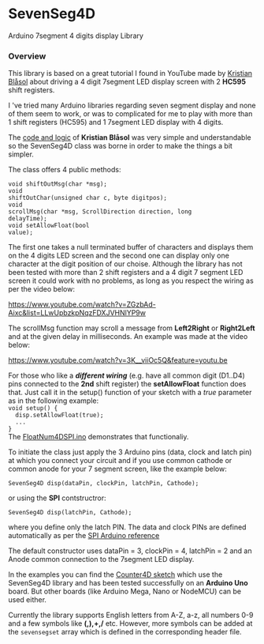 ﻿# SevenSeg4D
Arduino 7segment 4 digits display Library

<h3>Overview</h3>
<p>This library is based on a great tutorial I found in YouTube made by <a href="https://www.youtube.com/channel/UC9NeBnf-9pzDC3C86MeOJvA">Kristian Blåsol</a> about driving a 4 digit 7segment LED display screen with 2 <b>HC595</b> shift registers.</p>

<p>I 've tried many Arduino libraries regarding seven segment display and none of them seem to work, or was to complicated for me to play with more than 1 shift registers (HC595) and 1 7segment LED display with 4 digits.</p>

<p>The <a href="http://duinos.net/files/2015/four_digit_595_1234.ino">code and logic</a> of <b>Kristian Blåsol</b> was very simple and understandable so the SevenSeg4D class was borne in order to make the things a bit simpler.</p>

<p>The class offers 4 public methods:

<code>void shiftOutMsg(char *msg);</code><br>
<code>void shiftOutChar(unsigned char c, byte digitpos);</code><br>
<code>void scrollMsg(char *msg, ScrollDirection direction, long delayTime);</code><br>
<code>void setAllowFloat(bool value);</code></p>

<p>The first one takes a null terminated buffer of characters and displays them on the 4 digits LED screen and the second one can display only one character at the digit position of our choise. Although the library has not been tested with more than 2 shift registers and a 4 digit 7 segment LED screen it could work with no problems, as long as you respect the wiring as per the video below:</p>

https://www.youtube.com/watch?v=ZGzbAd-Aixc&list=LLwUpbzkpNqzFDXJVHNlYP9w

<p>The scrollMsg function may scroll a message from <b>Left2Right</b> or <b>Right2Left</b> and at the given delay in milliseconds. An example was made at the video below:</p>

https://www.youtube.com/watch?v=3K__viiOc5Q&feature=youtu.be

<p>For those who like a <b><i>different wiring</b></i> (e.g. have all common digit (D1..D4) pins connected to the <b>2nd</b> shift register) the
<b>setAllowFloat</b> function does that. Just call it in the setup() function of your sketch with a <i>true</i> parameter as
in the following example:<br>
<code>void setup() {</code><br>
<code>  disp.setAllowFloat(true);</code><br>
<code>  ...</code><br>
<code>}</code><br>
The <a href="https://www.youtube.com/watch?v=86c7Zus42AE">FloatNum4DSPI.ino</a> demonstrates that functionaliy.</p>

<p>To initiate the class just apply the 3 Arduino pins (data, clock and latch pin) at which you connect your circuit and if you use common cathode or common anode for your 7 segment screen, like the example below:</p>
<code>SevenSeg4D disp(dataPin, clockPin, latchPin, Cathode);</code>
<br><p>or using the <b>SPI</b> contstructror:</p>
<code>SevenSeg4D disp(latchPin, Cathode);</code>
<br><p>where you define only the latch PIN. The data and clock PINs are defined automatically as per the <a href="https://www.arduino.cc/en/Reference/SPI">SPI Arduino reference</a></p>

<p>The default constructor uses dataPin = 3, clockPin = 4, latchPin = 2 and an Anode common connection to the 7segment LED display.</p>

<p>In the examples you can find the <a href="https://youtu.be/4xm0x6XxDis" title="Counter4D project on YouTube">Counter4D sketch</a> which use the SevenSeg4D library and has been tested successfully on an <b>Arduino Uno</b> board. But other boards (like Arduino Mega, Nano or NodeMCU) can be used either.</p>

<p>Currently the library supports English letters from A-Z, a-z, all numbers 0-9 and a few symbols like <b>(,),+,/</b> etc. However, more symbols can be added at the <code>sevensegset</code> array which is defined in the corresponding header file.</p>
